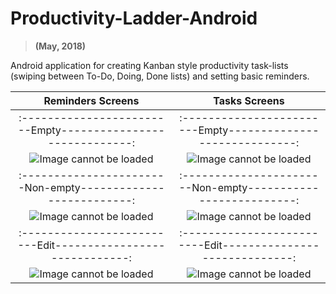 # Productivity-Ladder-Android
> **(May, 2018)**

Android application for creating Kanban style productivity task-lists (swiping between To-Do, Doing, Done lists) and setting basic reminders.

 Reminders Screens                                          | Tasks Screens
:----------------------------------------------------------:|:----------------------------------------------------------:
:------------------------Empty-----------------------------:|:------------------------Empty-----------------------------:
![Image cannot be loaded](https://i.imgur.com/W2AmLmJ.png)  |  ![Image cannot be loaded](https://i.imgur.com/mCW8Uka.png)
:-----------------------Non-empty--------------------------:|:-----------------------Non-empty--------------------------:
![Image cannot be loaded](https://i.imgur.com/BwOuORV.png)  |  ![Image cannot be loaded](https://i.imgur.com/Yw0Nq02.png)
:-------------------------Edit-----------------------------:|:-------------------------Edit-----------------------------:
![Image cannot be loaded](https://i.imgur.com/HNBo0eB.png)  |  ![Image cannot be loaded](https://i.imgur.com/vP8xi9b.png)
